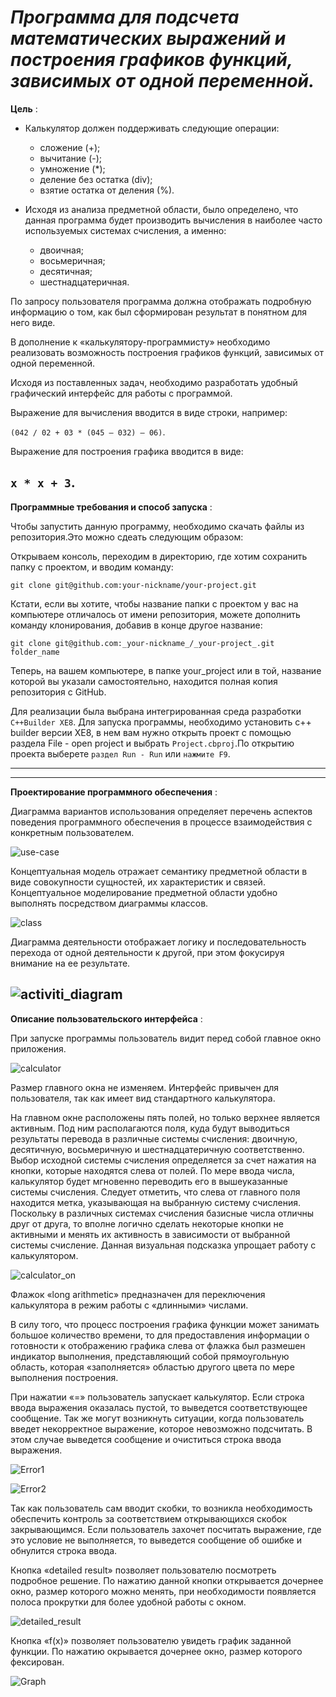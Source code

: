 ﻿***Программа для подсчета математических выражений и построения графиков функций, зависимых от одной переменной.***
====================================
**Цель** : 

 - Калькулятор должен поддерживать следующие операции:
	* сложение (+);
	* вычитание (-);
	* умножение (*);
	* деление без остатка (div);
	* взятие остатка от деления (%).
	
 - Исходя из анализа предметной области, было определено, что данная программа будет производить вычисления в наиболее часто используемых системах счисления, а именно:
	* двоичная;
	* восьмеричная;
	* десятичная;
	* шестнадцатеричная.

По запросу пользователя программа должна отображать подробную информацию о том, как был сформирован результат в понятном для него виде.
	
В дополнение к «калькулятору-программисту» необходимо реализовать возможность построения графиков функций, зависимых от одной переменной.
	
Исходя из поставленных задач, необходимо разработать удобный графический интерфейс для работы с программой.
	
Выражение для вычисления вводится в виде строки, например:
 


 `(042 / 02 + 03 * (045 – 032) – 06)`.



Выражение для построения графика вводится в виде:
 


 `x * x + 3`. 
--------------------------------------------------------------
 **Программные требования и способ запуска** :
 
	
Чтобы запустить данную программу, необходимо скачать файлы из репозитория.Это можно сдеать следующим образом:


Открываем консоль, переходим в директорию, где хотим сохранить папку с проектом, и вводим команду:

 

 `git clone git@github.com:your-nickname/your-project.git` 



Кстати, если вы хотите, чтобы название папки с проектом у вас на компьютере отличалось от имени репозитория, можете дополнить команду клонирования, добавив в конце другое название:


  
`git clone git@github.com:_your-nickname_/_your-project_.git folder_name`

  Теперь, на вашем компьютере, в папке your_project или в той, название которой вы указали самостоятельно, находится полная копия репозитория c GitHub.	

Для реализации была  выбрана интегрированная среда разработки  `С++Builder XE8`. 
  Для запуска программы, необходимо установить c++ builder версии XE8, в нем вам нужно открыть проект с помощью раздела File - open project и выбрать `Project.cbproj`.По открытию проекта выберете `раздел Run - Run` или `нажмите F9`.

 -----------------
---------------------------------------------------------------
  **Проектирование программного обеспечения** :
	
	
Диаграмма вариантов использования определяет перечень аспектов поведения программного обеспечения в процессе взаимодействия с конкретным пользователем.
 
![use-case](https://github.com/Nadezhda24/calculator-programmer/raw/master/use-case.png)

Концептуальная модель отражает семантику предметной области в виде совокупности сущностей, их характеристик и связей. Концептуальное моделирование предметной области удобно выполнять посредством диаграммы классов.

 ![class](https://github.com/Nadezhda24/calculator-programmer/raw/master/class.png)

Диаграмма деятельности отображает логику и последовательность перехода от одной деятельности к другой, при этом фокусируя внимание на ее результате.

 ![activiti_diagram](https://github.com/Nadezhda24/calculator-programmer/raw/master/activiti_diagram.png)
---------------------------------------------------------------
  **Описание пользовательского интерфейса** :
	
При запуске программы пользователь видит перед собой главное окно приложения.

![calculator](https://github.com/Nadezhda24/calculator-programmer/raw/master/calculator.png)

Размер главного окна не изменяем. Интерфейс привычен для пользователя, так как имеет вид стандартного калькулятора.

На главном окне расположены пять полей, но только верхнее является активным. Под ним располагаются поля, куда будут выводиться результаты перевода в различные системы счисления: двоичную, десятичную, восьмеричную и шестнадцатеричную соответственно. Выбор исходной системы счисления определяется за счет нажатия на кнопки, которые находятся слева от полей. По мере ввода числа, калькулятор будет мгновенно переводить его в вышеуказанные системы счисления. Следует отметить, что слева от главного поля находится метка, указывающая на выбранную систему счисления. Поскольку в различных системах счисления базисные числа отличны друг от друга, то вполне логично сделать некоторые кнопки не активными  и менять их активность в зависимости от выбранной системы счисление. Данная визуальная подсказка упрощает работу с калькулятором.

![calculator_on](https://github.com/Nadezhda24/calculator-programmer/raw/master/calculator_on.png)

Флажок «long arithmetic» предназначен для переключения калькулятора в режим работы с «длинными» числами. 

В силу того, что процесс построения графика функции может занимать большое количество времени, то для предоставления информации о готовности  к отображению графика слева от флажка был размешен индикатор выполнения, представляющий собой прямоугольную область, которая «заполняется» областью другого цвета по мере выполнения построения.

При нажатии «=» пользователь запускает калькулятор. Если строка ввода выражения оказалась пустой, то выведется соответствующее сообщение. Так же могут возникнуть ситуации, когда пользователь введет некорректное выражение, которое невозможно подсчитать. В этом случае выведется сообщение и очиститься строка ввода выражения.

![Error1](https://github.com/Nadezhda24/calculator-programmer/raw/master/Error1.jpg)

![Error2](https://github.com/Nadezhda24/calculator-programmer/raw/master/Error2.jpg)

Так как пользователь сам вводит скобки, то возникла необходимость обеспечить контроль за соответствием открывающихся скобок закрывающимся. Если пользователь захочет посчитать выражение, где это условие не выполняется, то выведется сообщение об ошибке и обнулится строка ввода. 

Кнопка «detailed result» позволяет пользователю посмотреть подробное решение. По нажатию данной кнопки открывается дочернее окно, размер которого можно менять, при необходимости появляется полоса прокрутки для более удобной работы с окном.

![detailed_result](https://github.com/Nadezhda24/calculator-programmer/raw/master/detailed_result.png)	


Кнопка «f(x)» позволяет пользователю увидеть график заданной функции. По нажатию окрывается дочернее окно, размер которого фексирован. 

![Graph](https://github.com/Nadezhda24/calculator-programmer/raw/master/Graph.png)		

